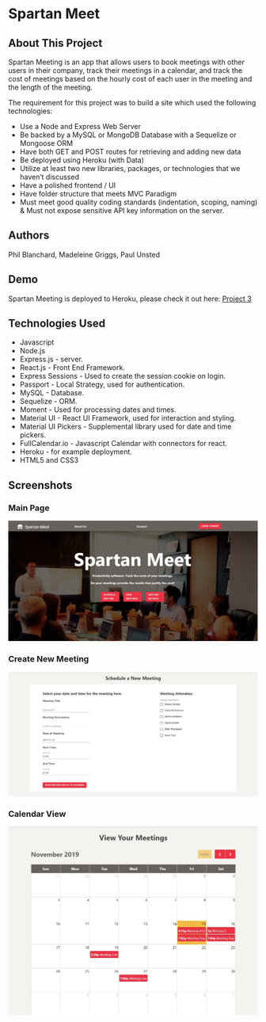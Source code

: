 # Spartan Meet

## About This Project

Spartan Meeting is an app that allows users to book meetings with other users in their company, track their meetings in a calendar, and track the cost of meetings based on the hourly cost of each user in the meeting and the length of the meeting.

The requirement for this project was to build a site which used the following technologies: 
* Use a Node and Express Web Server
* Be backed by a MySQL or MongoDB Database with a Sequelize or Mongoose ORM
* Have both GET and POST routes for retrieving and adding new data
* Be deployed using Heroku (with Data)
* Utilize at least two new libraries, packages, or technologies that we haven’t discussed
* Have a polished frontend / UI
* Have folder structure that meets MVC Paradigm
* Must meet good quality coding standards (indentation, scoping, naming)
& Must not expose sensitive API key information on the server.

## Authors

Phil Blanchard, Madeleine Griggs, Paul Unsted

## Demo

Spartan Meeting is deployed to Heroku, please check it out here: [Project 3](https://project-3-heroku.herokuapp.com/ "Project 3 Site")

## Technologies Used

- Javascript
- Node.js
- Express.js - server.
- React.js - Front End Framework.
- Express Sessions - Used to create the session cookie on login.
- Passport - Local Strategy, used for authentication.
- MySQL - Database.
- Sequelize - ORM.
- Moment - Used for processing dates and times.
- Material UI - React UI Framework, used for interaction and styling.
- Material UI Pickers - Supplemental library used for date and time pickers.
- FullCalendar.io - Javascript Calendar with connectors for react.
- Heroku - for example deployment.
- HTML5 and CSS3



## Screenshots


### Main Page
![Image of the main page](READMEimgs/homePage.jpg)


### Create New Meeting
![Image of the main page](READMEimgs/scheduleMeeting.jpg)


### Calendar View
![Image of the main page](READMEimgs/calendar.jpg)
